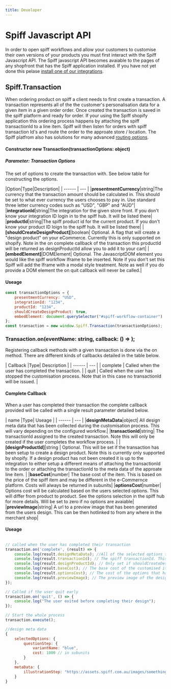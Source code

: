 ```yaml
---
title: Developer
---
```


# Spiff Javascript API

In order to open spiff workflows and allow your customers to customise their own versions of your products you must first interact with the Spiff Javascript API. The Spiff javascript API becomes avaiable to the pages of any shopfront that has the Spiff application installed. If you have not yet done this pelase [install one of our integrations](/quick-start).

## Spiff.Transaction

When ordering product on spiff a client needs to first create a transaction. A transaction represents all of the the customer's personalisation data for a given item in a given order order. Once created the transaction is saved in the spiff platform and ready for order. If your using the Spiff shopify application this ordering process happens by attaching the spiff transactionId to a line item. Spiff will then listen for orders with spiff transaction Id's and route the order to the approate store / location. The Spiff platfrom also has solutions for many advanced [routing options](/spiff-concepts/routing).

#### Constructor new Transaction(transactionOptions: object)

##### Parameter: Transaction Options

The set of options to create the transaction with. See below table for constructing the options.

|Option|Type|Description|
| ------ | --- |
|**presentmentCurrency**|string|The currency that the transaction amount should be calculated in. This should be set to what ever currency the users chooses to pay in. Use standard three letter currency codes such as "USD", "GBP" and "AUD"|
|**integrationId**|string|The integration for the given store front. If you don't know your integration ID login in to the spiff hub. It will be listed there|
|**productId**|string|The spiff product id for the current product. If you don't know your product ID loign to the spiff hub. It will be listed there|
|**\[shouldCreateDesignProduct\]**|boolean| Optional. A flag that will create a "design product" on your eCommerce. Currently this is only supported on shopify. Note in the on complete callback of the transaction this productId will be returned as designProductId allow you to add it to your cart|
|**\[embedElement\]**|DOMElement| Optional. The JavascriptDOM element you would like the spiff workflow Iframe to be inserted. Note if you don't set this Spiff will add the Iframe with a modal style treatment. Note as well if you do provide a DOM element the on quit callback will never be called.|

#### Useage

```javascript
const transactionOptions = {
	presentmentCurrency: "USD",
    integrationId: "1234",
    productId: "1234",
    shouldCreateDesignProduct: true,
    embedElement: document.querySelector("#spiff-workflow-container")
};
const transaction = new window.Spiff.Transaction(transactionOptions);
```

### Transaction.on(eventName: string, callback: () => );

Registering callback methods with a given transaction is done via the on method. There are different kinds of callbacks detailed in the table below.

| Callback |Type| Description |
| ------ | --- |
| complete | Called when the user has completed the transaction. | 
| quit | Called when the user has stopped the customisation process. Note that in this case no transactionId will be issued. | 

#### Complete Callback

When a user has completed their transaction the complete callback provided will be called with a single result parameter detailed below.

| name |Type| Useage |
| ------ | --- |
|**designMetaData**|object| All design meta data that has been collected during the customisation process. This will vary depending on the configured workflow.|
|**transactionId**|string| The transactionId assigned to the created transaction. Note this will only be created if the user completes the workflow process. |
|**\[designProductId\]**|string | Optional.  This will be set if the transaction has been setup to create a design product. Note this is currently only supported by shopify. If a design product has not been created it is up to the integration to either setup a different means of attaching the transactionId to the order or attaching the transactionId to the meta data of the approate line item. |
|**baseCost**|number| The base cost of the item. This is based on the price of the spiff item and may be different in the e-Commernce platform. Costs will always be returned in subunits|
|**optionsCost**|number| Options cost will be calculated based on the users selected options. This will differ from product to product. See the options selection in the spiff hub for more details. Will be set to zero if no options are avaiable|
|**previewImage**|string| A url to a preview image that has been generated from the users design. This can be then hotlinked to from any where in the merchant shop|

#### Useage

```javascript

// called when the user has completed their transaction
transaction.on('complete', (result) => {
    console.log(result.designMetaData); //All of the selected options that the user has chosen during the customisation
    console.log(result.transactionId); // The spiff transactionId. This needs to be placed in the metadata of the order
    console.log(result.designProductId); // Only set if shouldCreateDesignProduct is set to true
	console.log(result.baseCost); // The base cost of the customised item
    console.log(result.optionsCost); // The cost of the options that have been selected during the design.
    console.log(result.previewImage); // The preview image of the design
});

// Called if the user quit early
transaction.on('quit', () => {
	console.log("The user exited before completing their design");
});

// Start the whole process
transaction.execute();

//design meta data
{
    selectedOptions: {
    	questionStep: {
        	variantName: "blue",
            cost: 1000 // in subunits
        }
    },
    metaData: {
    	illustrationStep: "https://assets.spiff.com.au/images/something.svg"
    }
}

```